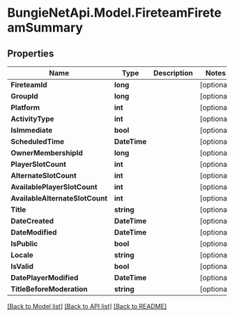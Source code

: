 # BungieNetApi.Model.FireteamFireteamSummary
## Properties

Name | Type | Description | Notes
------------ | ------------- | ------------- | -------------
**FireteamId** | **long** |  | [optional] 
**GroupId** | **long** |  | [optional] 
**Platform** | **int** |  | [optional] 
**ActivityType** | **int** |  | [optional] 
**IsImmediate** | **bool** |  | [optional] 
**ScheduledTime** | **DateTime** |  | [optional] 
**OwnerMembershipId** | **long** |  | [optional] 
**PlayerSlotCount** | **int** |  | [optional] 
**AlternateSlotCount** | **int** |  | [optional] 
**AvailablePlayerSlotCount** | **int** |  | [optional] 
**AvailableAlternateSlotCount** | **int** |  | [optional] 
**Title** | **string** |  | [optional] 
**DateCreated** | **DateTime** |  | [optional] 
**DateModified** | **DateTime** |  | [optional] 
**IsPublic** | **bool** |  | [optional] 
**Locale** | **string** |  | [optional] 
**IsValid** | **bool** |  | [optional] 
**DatePlayerModified** | **DateTime** |  | [optional] 
**TitleBeforeModeration** | **string** |  | [optional] 

[[Back to Model list]](../README.md#documentation-for-models) [[Back to API list]](../README.md#documentation-for-api-endpoints) [[Back to README]](../README.md)

